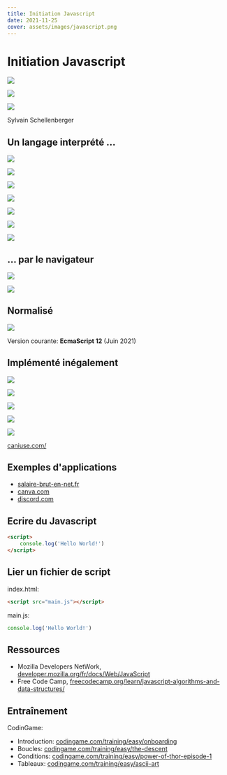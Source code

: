 ```yaml
---
title: Initiation Javascript
date: 2021-11-25
cover: assets/images/javascript.png
---
```


# Initiation Javascript

<div class="row r-stretch">

<div class="r-stack">

![](assets/images/java.png)

![](assets/images/forbidden.png) <!-- .element: class="fragment" -->

</div>

![](assets/images/javascript.png)

</div>

Sylvain Schellenberger

## Un langage interprété ...

<div class="row r-stretch">

<div class="r-stack">

![](assets/images/compiled.jpeg)

![](assets/images/forbidden.png) <!-- .element: class="fragment" data-fragment-index="1" -->

<div class="fragment" data-fragment-index="3">

![](assets/images/cpp.png)

![](assets/images/csharp.png)

</div>

</div>

<div class="r-stack">

![](assets/images/interpreted.jpeg)

<div class="fragment" data-fragment-index="2">

![](assets/images/python.png)

![](assets/images/javascript.png)

</div>

</div>

</div>

## ... par le navigateur <!-- .slide: class="split-panel-50-50" -->

![](assets/images/netscape.png)

![](assets/images/brendan_eich.jpg)

## Normalisé

![](assets/images/Ecma_International.png)

Version courante: **EcmaScript 12** (Juin 2021)

## Implémenté inégalement

<div class="row r-stretch">

![](assets/images/firefox.png)

![](assets/images/chrome.png)

![](assets/images/edge.png)

![](assets/images/safari.png)

![](assets/images/opera-ice.png)

</div>

[caniuse.com/](https://caniuse.com/?search=Ecmascript)

## Exemples d'applications

- [salaire-brut-en-net.fr](https://www.salaire-brut-en-net.fr/)
- [canva.com](https://www.canva.com/fr_fr/)
- [discord.com](https://discord.com/)

## Ecrire du Javascript

```html
<script>
	console.log('Hello World!')
</script>
```

## Lier un fichier de script

index.html:

```html
<script src="main.js"></script>
```

main.js: 

```javascript
console.log('Hello World!')
```

## Ressources

- Mozilla Developers NetWork, [developer.mozilla.org/fr/docs/Web/JavaScript](https://developer.mozilla.org/fr/docs/Web/JavaScript)
- Free Code Camp, [freecodecamp.org/learn/javascript-algorithms-and-data-structures/](https://www.freecodecamp.org/learn/javascript-algorithms-and-data-structures/)

## Entraînement

CodinGame:

- Introduction: [codingame.com/training/easy/onboarding](https://www.codingame.com/training/easy/onboarding)
- Boucles: [codingame.com/training/easy/the-descent](https://www.codingame.com/training/easy/the-descent)
- Conditions: [codingame.com/training/easy/power-of-thor-episode-1](https://www.codingame.com/training/easy/power-of-thor-episode-1)
- Tableaux: [codingame.com/training/easy/ascii-art](https://www.codingame.com/training/easy/ascii-art)


